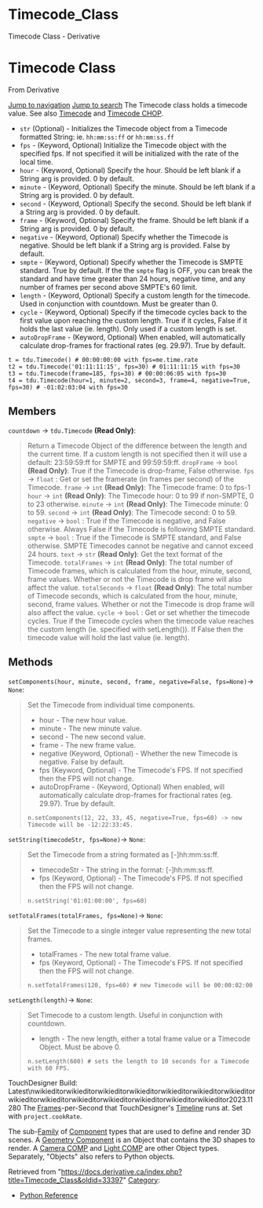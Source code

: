 

# Timecode_Class

Timecode Class - Derivative




# Timecode Class
From Derivative

[Jump to navigation](#mw-head)
[Jump to search](#searchInput)
The Timecode class holds a timecode value. See also [Timecode](Timecode.html "Timecode") and [Timecode CHOP](Timecode_CHOP.html "Timecode CHOP").
* `str` (Optional) - Initializes the Timecode object from a Timecode formatted String: ie. `hh:mm:ss:ff` or `hh:mm:ss.ff`
* `fps` - (Keyword, Optional) Initialize the Timecode object with the specified fps. If not specified it will be initialized with the rate of the local time.
* `hour` - (Keyword, Optional) Specify the hour. Should be left blank if a String arg is provided. 0 by default.
* `minute` - (Keyword, Optional) Specify the minute. Should be left blank if a String arg is provided. 0 by default.
* `second` - (Keyword, Optional) Specify the second. Should be left blank if a String arg is provided. 0 by default.
* `frame` - (Keyword, Optional) Specify the frame. Should be left blank if a String arg is provided. 0 by default.
* `negative` - (Keyword, Optional) Specify whether the Timecode is negative. Should be left blank if a String arg is provided. False by default.
* `smpte` - (Keyword, Optional) Specify whether the Timecode is SMPTE standard. True by default. If the the `smpte` flag is OFF, you can break the standard and have time greater than 24 hours, negative time, and any number of frames per second above SMPTE's 60 limit.
* `length` - (Keyword, Optional) Specify a custom length for the timecode. Used in conjunction with countdown. Must be greater than 0.
* `cycle` - (Keyword, Optional) Specify if the timecode cycles back to the first value upon reaching the custom length. True if it cycles, False if it holds the last value (ie. length). Only used if a custom length is set.
* `autoDropFrame` - (Keyword, Optional) When enabled, will automatically calculate drop-frames for fractional rates (eg. 29.97). True by default.
```
t = tdu.Timecode() # 00:00:00:00 with fps=me.time.rate	
t2 = tdu.Timecode('01:11:11:15', fps=30) # 01:11:11:15 with fps=30
t3 = tdu.Timecode(frame=185, fps=30) # 00:00:06:05 with fps=30
t4 = tdu.Timecode(hour=1, minute=2, second=3, frame=4, negative=True, fps=30) # -01:02:03:04 with fps=30
```
  

## Members
`countdown` → `tdu.Timecode` **(Read Only)**:
> Return a Timecode Object of the difference between the length and the current time. If a custom length is not specified then it will use a default: 23:59:59:ff for SMPTE and 99:59:59:ff.
`dropFrame` → `bool` **(Read Only)**:
> True if the Timecode is drop-frame, False otherwise.
`fps` → `float` :
> Get or set the framerate (in frames per second) of the Timecode.
`frame` → `int` **(Read Only)**:
> The Timecode frame: 0 to fps-1
`hour` → `int` **(Read Only)**:
> The Timecode hour: 0 to 99 if non-SMPTE, 0 to 23 otherwise.
`minute` → `int` **(Read Only)**:
> The Timecode minute: 0 to 59.
`second` → `int` **(Read Only)**:
> The Timecode second: 0 to 59.
`negative` → `bool` :
> True if the Timecode is negative, and False otherwise. Always False if the Timecode is following SMPTE standard.
`smpte` → `bool` :
> True if the Timecode is SMPTE standard, and False otherwise. SMPTE Timecodes cannot be negative and cannot exceed 24 hours.
`text` → `str` **(Read Only)**:
> Get the text format of the Timecode.
`totalFrames` → `int` **(Read Only)**:
> The total number of Timecode frames, which is calculated from the hour, minute, second, frame values. Whether or not the Timecode is drop frame will also affect the value.
`totalSeconds` → `float` **(Read Only)**:
> The total number of Timecode seconds, which is calculated from the hour, minute, second, frame values. Whether or not the Timecode is drop frame will also affect the value.
`cycle` → `bool` :
> Get or set whether the timecode cycles. True if the Timecode cycles when the timecode value reaches the custom length (ie. specified with setLength()). If False then the timecode value will hold the last value (ie. length).
## Methods
`setComponents(hour, minute, second, frame, negative=False, fps=None)`→ `None`:
> Set the Timecode from individual time components.
> 
> * hour - The new hour value.
> * minute - The new minute value.
> * second - The new second value.
> * frame - The new frame value.
> * negative (Keyword, Optional) - Whether the new Timecode is negative. False by default.
> * fps (Keyword, Optional) - The Timecode's FPS. If not specified then the FPS will not change.
> * autoDropFrame - (Keyword, Optional) When enabled, will automatically calculate drop-frames for fractional rates (eg. 29.97). True by default.
> 
> ```
> n.setComponents(12, 22, 33, 45, negative=True, fps=60) -> new Timecode will be -12:22:33:45.
> 
> ```
`setString(timecodeStr, fps=None)`→ `None`:
> Set the Timecode from a string formated as [-]hh:mm:ss:ff.
> 
> * timecodeStr - The string in the format: [-]hh:mm:ss:ff.
> * fps (Keyword, Optional) - The Timecode's FPS. If not specified then the FPS will not change.
> 
> ```
> n.setString('01:01:00:00', fps=60)
> 
> ```
`setTotalFrames(totalFrames, fps=None)`→ `None`:
> Set the Timecode to a single integer value representing the new total frames.
> 
> * totalFrames - The new total frame value.
> * fps (Keyword, Optional) - The Timecode's FPS. If not specified then the FPS will not change.
> 
> ```
> n.setTotalFrames(120, fps=60) # new Timecode will be 00:00:02:00
> 
> ```
`setLength(length)`→ `None`:
> Set Timecode to a custom length. Useful in conjunction with countdown.
> 
> * length - The new length, either a total frame value or a Timecode Object. Must be above 0.
> 
> ```
> n.setLength(600) # sets the length to 10 seconds for a Timecode with 60 FPS.
> 
> ```
TouchDesigner Build: Latest\nwikieditorwikieditorwikieditorwikieditorwikieditorwikieditorwikieditorwikieditorwikieditorwikieditorwikieditorwikieditorwikieditorwikieditor2023.11280
The [Frames](Frame.html "Frame")-per-Second that TouchDesigner's [Timeline](Timeline.html "Timeline") runs at. Set with `project.cookRate`.

The sub-[Family](Operator_Family.html "Operator Family") of [Component](Component.html "Component") types that are used to define and render 3D scenes. A [Geometry Component](Geometry_COMP.html "Geometry COMP") is an Object that contains the 3D shapes to render. A [Camera COMP](Camera_COMP.html "Camera COMP") and [Light COMP](Light_COMP.html "Light COMP") are other Object types. Separately, "Objects" also refers to Python objects.

Retrieved from "<https://docs.derivative.ca/index.php?title=Timecode_Class&oldid=33397>"
[Category](Special_Categories.html "Special:Categories"):
* [Python Reference](Category_Python_Reference.html "Category:Python Reference")